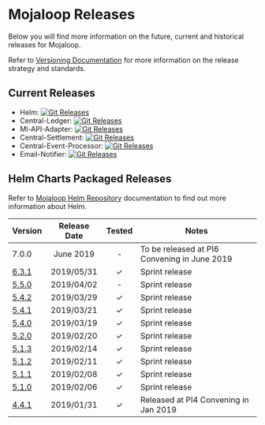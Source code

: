 # Mojaloop Releases

Below you will find more information on the future, current and historical releases for Mojaloop.

Refer to [Versioning Documentation](../contributors-guide/standards/versioning.md) for more information on the release strategy and standards.

## Current Releases
* Helm: [![Git Releases](https://img.shields.io/github/release/mojaloop/helm.svg?style=flat)](https://github.com/mojaloop/helm/releases)
* Central-Ledger: [![Git Releases](https://img.shields.io/github/release/mojaloop/central-ledger.svg?style=flat)](https://github.com/mojaloop/central-ledger/releases)
* Ml-API-Adapter: [![Git Releases](https://img.shields.io/github/release/mojaloop/ml-api-adapter.svg?style=flat)](https://github.com/mojaloop/ml-api-adapter/releases)
* Central-Settlement: [![Git Releases](https://img.shields.io/github/release/mojaloop/central-settlement.svg?style=flat)](https://github.com/mojaloop/central-settlement/releases)
* Central-Event-Processor: [![Git Releases](https://img.shields.io/github/release/mojaloop/central-event-processor.svg?style=flat)](https://github.com/mojaloop/central-event-processor/releases)
* Email-Notifier: [![Git Releases](https://img.shields.io/github/release/mojaloop/email-notifier.svg?style=flat)](https://github.com/mojaloop/email-notifier/releases)


## Helm Charts Packaged Releases

Refer to [Mojaloop Helm Repository](../repositories/helm.md) documentation to find out more information about Helm.

| Version | Release Date | Tested | Notes |
| --- | :---: | :---: | --- |
| 7.0.0 | June 2019 | - | To be released at PI6 Convening in June 2019 |
| [6.3.1](https://github.com/mojaloop/helm/releases/tag/v6.3.1) | 2019/05/31 | &check; | Sprint release |
| [5.5.0](https://github.com/mojaloop/helm/releases/tag/v5.5.0) | 2019/04/02 | - | Sprint release |
| [5.4.2](https://github.com/mojaloop/helm/releases/tag/v5.4.2) | 2019/03/29 | &check; | Sprint release |
| [5.4.1](https://github.com/mojaloop/helm/releases/tag/v5.4.1) | 2019/03/21 | &check; | Sprint release |
| [5.4.0](https://github.com/mojaloop/helm/releases/tag/v5.4.0) | 2019/03/19 | &check; | Sprint release |
| [5.2.0](https://github.com/mojaloop/helm/releases/tag/v5.2.0) | 2019/02/20 | &check; | Sprint release |
| [5.1.3](https://github.com/mojaloop/helm/releases/tag/v5.1.3) | 2019/02/14 | &check; | Sprint release |
| [5.1.2](https://github.com/mojaloop/helm/releases/tag/v5.1.2) | 2019/02/11 | &check; | Sprint release |
| [5.1.1](https://github.com/mojaloop/helm/releases/tag/v5.1.1) | 2019/02/08 | &check; | Sprint release |
| [5.1.0](https://github.com/mojaloop/helm/releases/tag/v5.1.0) | 2019/02/06 | &check; | Sprint release |
| [4.4.1](https://github.com/mojaloop/helm/releases/tag/v4.4.1) | 2019/01/31 | &check; | Released at PI4 Convening in Jan 2019 |
